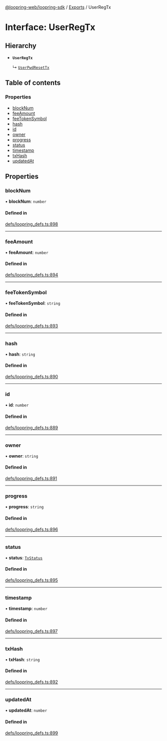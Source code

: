 [@loopring-web/loopring-sdk](../README.md) / [Exports](../modules.md) / UserRegTx

# Interface: UserRegTx

## Hierarchy

- **`UserRegTx`**

  ↳ [`UserPwdResetTx`](UserPwdResetTx.md)

## Table of contents

### Properties

- [blockNum](UserRegTx.md#blocknum)
- [feeAmount](UserRegTx.md#feeamount)
- [feeTokenSymbol](UserRegTx.md#feetokensymbol)
- [hash](UserRegTx.md#hash)
- [id](UserRegTx.md#id)
- [owner](UserRegTx.md#owner)
- [progress](UserRegTx.md#progress)
- [status](UserRegTx.md#status)
- [timestamp](UserRegTx.md#timestamp)
- [txHash](UserRegTx.md#txhash)
- [updatedAt](UserRegTx.md#updatedat)

## Properties

### blockNum

• **blockNum**: `number`

#### Defined in

[defs/loopring_defs.ts:898](https://github.com/Loopring/loopring_sdk/blob/acbd5a2/src/defs/loopring_defs.ts#L898)

___

### feeAmount

• **feeAmount**: `number`

#### Defined in

[defs/loopring_defs.ts:894](https://github.com/Loopring/loopring_sdk/blob/acbd5a2/src/defs/loopring_defs.ts#L894)

___

### feeTokenSymbol

• **feeTokenSymbol**: `string`

#### Defined in

[defs/loopring_defs.ts:893](https://github.com/Loopring/loopring_sdk/blob/acbd5a2/src/defs/loopring_defs.ts#L893)

___

### hash

• **hash**: `string`

#### Defined in

[defs/loopring_defs.ts:890](https://github.com/Loopring/loopring_sdk/blob/acbd5a2/src/defs/loopring_defs.ts#L890)

___

### id

• **id**: `number`

#### Defined in

[defs/loopring_defs.ts:889](https://github.com/Loopring/loopring_sdk/blob/acbd5a2/src/defs/loopring_defs.ts#L889)

___

### owner

• **owner**: `string`

#### Defined in

[defs/loopring_defs.ts:891](https://github.com/Loopring/loopring_sdk/blob/acbd5a2/src/defs/loopring_defs.ts#L891)

___

### progress

• **progress**: `string`

#### Defined in

[defs/loopring_defs.ts:896](https://github.com/Loopring/loopring_sdk/blob/acbd5a2/src/defs/loopring_defs.ts#L896)

___

### status

• **status**: [`TxStatus`](../enums/TxStatus.md)

#### Defined in

[defs/loopring_defs.ts:895](https://github.com/Loopring/loopring_sdk/blob/acbd5a2/src/defs/loopring_defs.ts#L895)

___

### timestamp

• **timestamp**: `number`

#### Defined in

[defs/loopring_defs.ts:897](https://github.com/Loopring/loopring_sdk/blob/acbd5a2/src/defs/loopring_defs.ts#L897)

___

### txHash

• **txHash**: `string`

#### Defined in

[defs/loopring_defs.ts:892](https://github.com/Loopring/loopring_sdk/blob/acbd5a2/src/defs/loopring_defs.ts#L892)

___

### updatedAt

• **updatedAt**: `number`

#### Defined in

[defs/loopring_defs.ts:899](https://github.com/Loopring/loopring_sdk/blob/acbd5a2/src/defs/loopring_defs.ts#L899)
